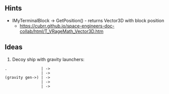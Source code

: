 ## Hints

* IMyTerminalBlock -> GetPosition() - returns Vector3D with block position
  - https://cubrr.github.io/space-engineers-doc-collab/html/T_VRageMath_Vector3D.htm

## Ideas

1. Decoy ship with gravity launchers:

```
.               | ->
                | ->
(gravity gen->) | ->
                | ->
                | ->
```
